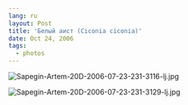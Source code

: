 ```yaml
---
lang: ru
layout: Post
title: 'Белый аист (Ciconia ciconia)'
date: Oct 24, 2006
tags:
  - photos
---
```


![Sapegin-Artem-20D-2006-07-23-231-3116-lj.jpg](upload://Sapegin-Artem-20D-2006-07-23-231-3116-lj.jpg)

<!--more-->

![Sapegin-Artem-20D-2006-07-23-231-3129-lj.jpg](upload://Sapegin-Artem-20D-2006-07-23-231-3129-lj.jpg)
